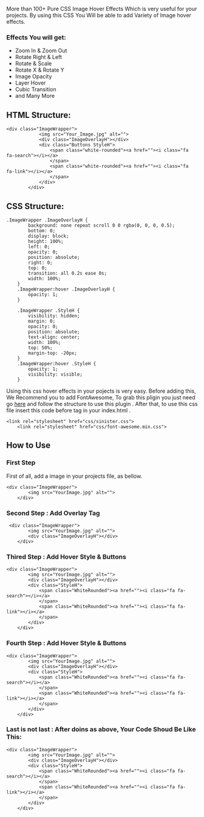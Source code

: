 More than 100+ Pure CSS Image Hover Effects Which is very useful for your projects. By using this CSS You Will be able to add Variety of Image hover effects.


<h3>Effects You will get:</h3>
<ul>
<li>Zoom In & Zoom Out</li>
<li>Rotate Right & Left</li>
<li>Rotate & Scale</li>
<li>Rotate X & Rotate Y</li>
<li>Image Opacity</li>
<li>Layer Hover</li>
<li>Cubic Transition</li>
<li>and Many More</li>
</ul>


<h2>HTML Structure:</h2>


```
<div class="ImageWrapper">
            <img src="Your_Image.jpg" alt="">
            <div class="ImageOverlayH"></div>
            <div class="Buttons StyleH">
                <span class="white-rounded"><a href=""><i class="fa fa-search"></i></a>
                </span>
                <span class="white-rounded"><a href=""><i class="fa fa-link"></i></a>
                </span>
            </div>
        </div>
```


<h2>CSS Structure:</h2>

```
.ImageWrapper .ImageOverlayH {
        background: none repeat scroll 0 0 rgba(0, 0, 0, 0.5);
        bottom: 0;
        display: block;
        height: 100%;
        left: 0;
        opacity: 0;
        position: absolute;
        right: 0;
        top: 0;
        transition: all 0.2s ease 0s;
        width: 100%;
    }
    .ImageWrapper:hover .ImageOverlayH {
        opacity: 1;
    }

    .ImageWrapper .StyleH {
        visibility: hidden;
        margin: 0;
        opacity: 0;
        position: absolute;
        text-align: center;
        width: 100%;
        top: 50%;
        margin-top: -20px;
    }
    .ImageWrapper:hover .StyleH {
        opacity: 1;
        visibility: visible;
    }
```        

Using this css hover effects in your pojects is very easy. Before adding this, We Recommend you to add FontAwesome, To grab this pligin you just need go <a href="http://fortawesome.github.io/Font-Awesome/">here</a> and follow the structure to use this plugin . After that, to use this css file insert this code before tag </head> in your index.html .

```
<link rel="stylesheet" href="css/sinister.css">
    <link rel="stylesheet" href="css/font-awesome.min.css">
```


<h2>How to Use</h2>

<h3>First Step</h3>
First of all, add a image in your projects file, as bellow.

```
<div class="ImageWrapper">
        <img src="YourImage.jpg" alt="">
    </div>
```

<h3>Second Step : Add Overlay Tag</h3>

```
 <div class="ImageWrapper">
        <img src="YourImage.jpg" alt="">
        <div class="ImageOverlayH"></div>
    </div>
```

<h3>Thired Step : Add Hover Style & Buttons</h3>

```
<div class="ImageWrapper">
        <img src="YourImage.jpg" alt="">
        <div class="ImageOverlayH"></div>
        <div class="StyleH">
            <span class="WhiteRounded"><a href=""><i class="fa fa-search"></i></a>
            </span>
            <span class="WhiteRounded"><a href=""><i class="fa fa-link"></i></a>
            </span>
        </div>
    </div>
```

<h3>Fourth Step : Add Hover Style & Buttons</h3> 

```
<div class="ImageWrapper">
        <img src="YourImage.jpg" alt="">
        <div class="ImageOverlayH"></div>
        <div class="StyleH">
            <span class="WhiteRounded"><a href=""><i class="fa fa-search"></i></a>
            </span>
            <span class="WhiteRounded"><a href=""><i class="fa fa-link"></i></a>
            </span>
        </div>
    </div>
```


<h3>Last is not last : After doins as above, Your Code Shoud Be Like This:</h3>

```
<div class="ImageWrapper">
        <img src="YourImage.jpg" alt="">
        <div class="ImageOverlayH"></div>
        <div class="StyleH">
            <span class="WhiteRounded"><a href=""><i class="fa fa-search"></i></a>
            </span>
            <span class="WhiteRounded"><a href=""><i class="fa fa-link"></i></a>
            </span>
        </div>
    </div>
```

